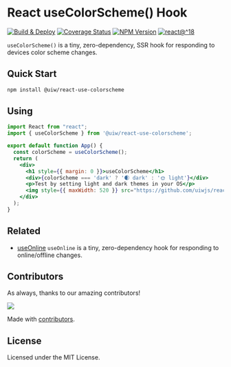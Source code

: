 React useColorScheme() Hook
===

[![Build & Deploy](https://github.com/uiwjs/react-use-colorscheme/actions/workflows/ci.yml/badge.svg)](https://github.com/uiwjs/react-use-colorscheme/actions/workflows/ci.yml)
[![Coverage Status](https://uiwjs.github.io/react-use-colorscheme/badges.svg)](https://uiwjs.github.io/react-use-colorscheme/coverage/lcov-report/)
[![NPM Version](https://img.shields.io/npm/v/@uiw/react-use-colorscheme.svg)](https://www.npmjs.com/package/@uiw/react-use-colorscheme)
[![react@^18](https://shields.io/badge/react-^18-green?style=flat&logo=react)](https://github.com/facebook/react/releases)

`useColorScheme()` is a tiny, zero-dependency, SSR hook for responding to devices color scheme changes.

## Quick Start

```bash
npm install @uiw/react-use-colorscheme
```

## Using

```jsx mdx:preview
import React from "react";
import { useColorScheme } from '@uiw/react-use-colorscheme';

export default function App() {
  const colorScheme = useColorScheme();
  return (
    <div>
      <h1 style={{ margin: 0 }}>useColorScheme</h1>
      <div>{colorScheme === 'dark' ? '🌒 dark' : '🌞 light'}</div>
      <p>Test by setting light and dark themes in your OS</p>
      <img style={{ maxWidth: 520 }} src="https://github.com/uiwjs/react-use-online/assets/1680273/38090578-258c-496d-afdb-0493677e12f9" />
    </div>
  );
}
```

## Related

- [useOnline](https://github.com/uiwjs/react-use-online) `useOnline` is a tiny, zero-dependency hook for responding to online/offline changes.

## Contributors

As always, thanks to our amazing contributors!

<a href="https://github.com/uiwjs/react-use-colorscheme/graphs/contributors">
  <img src="https://uiwjs.github.io/react-use-colorscheme/CONTRIBUTORS.svg" />
</a>

Made with [contributors](https://github.com/jaywcjlove/github-action-contributors).

## License

Licensed under the MIT License.